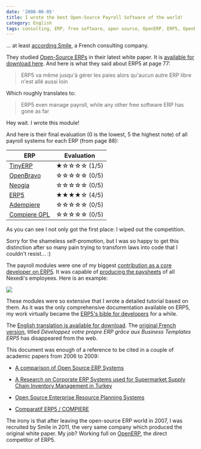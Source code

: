 ```yaml
---
date: '2008-06-05'
title: I wrote the best Open-Source Payroll Software of the world!
category: English
tags: consulting, ERP, free software, open source, OpenERP, ERP5, OpenBravo, Neogia, Adempiere, Compiere
---
```


... at least [according Smile](https://www.smile.eu), a French consulting
company.

They studied [Open-Source
ERPs](https://en.wikipedia.org/wiki/Category:Free_ERP_software) in their latest white paper. It is [available for download
here](https://www.scribd.com/document/180544336/LB-Smile-ERP-pdf). And here is what they said about ERP5 at page 77:

> ERP5 va même jusqu'à gérer les paies alors qu'aucun autre ERP libre n'est
> allé aussi loin

Which roughly translates to:

> ERP5 even manage payroll, while any other free software ERP has gone as far

Hey wait. I wrote this module!

And here is their final evaluation (0 is the lowest, 5 the highest note) of all
payroll systems for each ERP (from page 88):

| ERP                                                           | Evaluation  |
| ------------------------------------------------------------- | ----------- |
| [TinyERP](https://en.wikipedia.org/wiki/Odoo#Company_history) | ★☆☆☆☆ (1/5) |
| [OpenBravo](https://en.wikipedia.org/wiki/Openbravo)          | ☆☆☆☆☆ (0/5) |
| [Neogia](https://sourceforge.net/projects/neogia/)            | ☆☆☆☆☆ (0/5) |
| [ERP5](https://en.wikipedia.org/wiki/ERP5)                    | ★★★★☆ (4/5) |
| [Adempiere](https://en.wikipedia.org/wiki/Adempiere)          | ☆☆☆☆☆ (0/5) |
| [Compiere GPL](https://en.wikipedia.org/wiki/Compiere)        | ☆☆☆☆☆ (0/5) |

As you can see I not only got the first place: I wiped out the competition.

Sorry for the shameless self-promotion, but I was so happy to get this
distinction after so many pain trying to transform laws into code that I
couldn't resist... :)

The payroll modules were one of my biggest [contribution as a core developer on
ERP5](https://openhub.net/p/erp5/contributors/18393197445279). It was
capable of [producing the
paysheets](https://web.archive.org/web/20110128111823/https://www.erp5.org/workspaces/project/erp5_payroll/erp5_pay_sheet_for_n/view)
of all Nexedi's employees. Here is an example:

![]({attach}erp5-final-paysheet.png)

These modules were so extensive that I wrote a detailed tutorial based on them.
As it was the only comprehensive documentation available on ERP5, my work
virtually became the [ERP5's bible for
developers](https://web.archive.org/web/20050924101245/https://www.erp5.org/sections/documentation/articles/erp5_developer_tutor3829/downloadFile/file/Tutorial-Kevin-en.pdf?nocache=1114902907.39)
for a while.

The [English translation is available for
download](https://web.archive.org/web/20050924101245/https://www.erp5.org/sections/documentation/articles/erp5_developer_tutor3829/downloadFile/file/Tutorial-Kevin-en.pdf?nocache=1114902907.39). The [original French version](https://web.archive.org/web/20091115172519/http://cps.erp5.org/sections/documentation/articles/erp5_developer_tutor/view), titled *Développez votre propre ERP grâce
aux Business Templates ERP5* has disappeared from the web.

This document was enough of a reference to be cited in a couple of academic papers from
2006 to 2009:

- [A comparison of Open Source ERP
  Systems](https://www.big.tuwien.ac.at/app/uploads/2016/10/Herzog_paper.pdf#page=77)

- [A Research on Corporate ERP Systems used for Supermarket Supply Chain
  Inventory Management in
  Turkey](https://www.slideshare.net/slideshow/embed_code/key/mHgCdv01fE9KsL?startSlide=13)

- [Open Source Enterprise Resource Planning
  Systems](https://behdasht.gov.ir/uploads/101_195_baresiye%20ERP%20haye%20matn%20baz.pdf)

- [Comparatif ERP5 /
  COMPIERE](https://web.archive.org/web/20101010002846/https://wiki.itin.fr/index.php/Comparatif_ERP5_/_COMPIERE_MT09_FR)

The irony is that after leaving the open-source ERP world in 2007, I was
recruited by Smile in 2011, the very same company which produced the original
white paper. My job? Working full on [OpenERP]({tag}openerp), the direct
competitor of ERP5.
